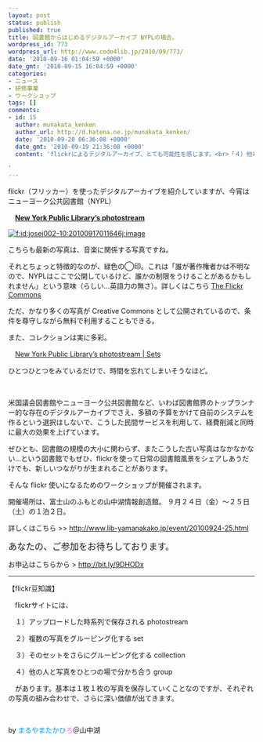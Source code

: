 ```yaml
---
layout: post
status: publish
published: true
title: 図書館からはじめるデジタルアーカイブ NYPLの場合。
wordpress_id: 773
wordpress_url: http://www.code4lib.jp/2010/09/773/
date: '2010-09-16 01:04:59 +0000'
date_gmt: '2010-09-15 16:04:59 +0000'
categories:
- ニュース
- 研修事業
- ワークショップ
tags: []
comments:
- id: 15
  author: munakata_kenken
  author_url: http://d.hatena.ne.jp/munakata_kenken/
  date: '2010-09-20 06:36:08 +0000'
  date_gmt: '2010-09-19 21:36:08 +0000'
  content: 'flickrによるデジタルアーカイブ、とても可能性を感じます。<br>「４）他の人と写真をひとつの場で分かち合う group」ことができるのがいいですね。

'
---
```

<div class="section">
<p>flickr（フリッカー）を使ったデジタルアーカイブを紹介していますが、今宵はニューヨーク公共図書館（NYPL）</p>
<p>　<span style="font-weight:bold;"><a href="http://www.flickr.com/photos/nypl/" target="_blank">New York Public Library&rsquo;s photostream</a></span></p>
<p><a href="http://f.hatena.ne.jp/josei002-10/20100917011646" class="hatena-fotolife" target="_blank"><img src="http://cdn-ak.f.st-hatena.com/images/fotolife/j/josei002-10/20100917/20100917011646.jpg" alt="f:id:josei002-10:20100917011646j:image" title="f:id:josei002-10:20100917011646j:image" class="hatena-fotolife"></a></p>
<p>こちらも最新の写真は、音楽に関係する写真ですね。</p>
<p>それとちょっと特徴的なのが、緑色の◯印。これは「誰が著作権者かは不明なので、NYPLはここで公開しているけど、誰かの制限をうけることがあるかもしれません」という意味（らしい&hellip;英語力の無さ）。詳しくはこちら <a href="http://www.nypl.org/node/8314" target="_blank">The Flickr Commons</a> </p>
<p>ただ、かなり多くの写真が Creative Commons として公開されているので、条件を尊守しながら無料で利用することもできる。</p>
<p>また、コレクションは実に多彩。</p>
<p>　<a href="http://www.flickr.com/photos/nypl/sets/" target="_blank">New York Public Library&rsquo;s photostream | Sets</a></p>
<p> ひとつひとつをみているだけで、時間を忘れてしまいそうなほど。</p>
<p><br></p>
<p>米国議会図書館やニューヨーク公共図書館など、いわば図書館界のトップランナー的な存在のデジタルアーカイブでさえ、多額の予算をかけて自前のシステムを作るという選択はしないで、こうした民間サービスを利用して、経費削減と同時に最大の効果を上げています。</p>
<p>ぜひとも、図書館の規模の大小に関わらず、またこうした古い写真はなかなかない&hellip;という図書館でもぜひ、flickrを使って日常の図書館風景をシェアしあうだけでも、新しいつながりが生まれることがあります。</p>
<p>そんな flickr 使いになるためのワークショップが開催されます。</p>
<p>開催場所は、富士山のふもとの山中湖情報創造館。 ９月２４日（金）～２５日（土）の１泊２日。</p>
<p>詳しくはこちら &#62;&#62; <a href="http://www.lib-yamanakako.jp/event/20100924-25.html" target="_blank">http://www.lib-yamanakako.jp/event/20100924-25.html</a></p>
<p><span style="font-size:large;">あなたの、ご参加をお待ちしております。 </p>
<p>お申込はこちらから &#62; <a href="http://bit.ly/9DHODx" target="_blank">http://bit.ly/9DHODx</a></span></p>
<p>
<hr size="1">【flickr豆知識】</p>
<p>　flickrサイトには、</p>
<p>　１）アップロードした時系列で保存される photostream</p>
<p>　２）複数の写真をグルーピング化する set</p>
<p>　３）そのセットをさらにグルーピング化する collection</p>
<p>　４）他の人と写真をひとつの場で分かち合う group</p>
<p>　があります。基本は１枚１枚の写真を保存していくことなのですが、それぞれの写真の組み合わせで、さらに深い価値が出てきます。</p>
<p><br></p>
<p>by <span style="color:#0099FF;">まるやまたかひ</span><span style="color:#FF66FF;">ろ</span>＠山中湖</p>
</div>
